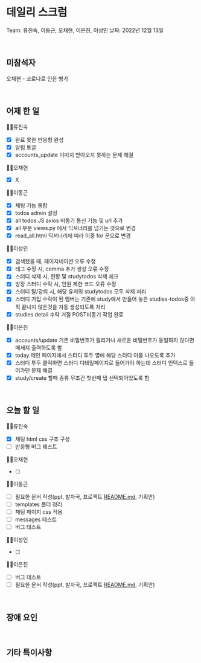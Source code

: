 # 데일리 스크럼

Team: 류진숙, 이동근, 오채현, 이은진, 이성인
날짜: 2022년 12월 13일

<br>

## 미참석자

오채현 - 코로나로 인한 병가

<br>

## 어제 한 일

👨‍💻류진숙

- [x]  완료 못한 반응형 완성
- [x]  알림 토글
- [x]  accounts_update 이미지 받아오지 못하는 문제 해결

👨‍💻오채현

- [x]  X

👨‍💻이동근

- [x]  채팅 기능 통합
- [x]  todos admin 설정
- [x]  all todos JS axios 비동기 통신 기능 및 url 추가
- [x]  all 부분 views.py 에서 딕셔너리를 넘기는 것으로 변경
- [x]  read_all.html 딕셔너리에 따라 이중 for 문으로 변경

👨‍💻이성인

- [x]  검색했을 때, 페이지네이션 오류 수정
- [x]  태그 수정 시, comma 추가 생성 오류 수정
- [x]  스터디 삭제 시, 현황 및 studytodos 삭제 체크
- [x]  방장 스터디 수락 시, 인원 제한 코드 오류 수정
- [x]  스터디 탈/강퇴 시, 해당 유저의 studytodos 모두 삭제 처리
- [x]  스터디 가입 수락이 된 멤버는 기존에 study에서 만들어 놓은 studies-todos중 아직 끝나지 않은것을 자동 생성되도록 처리
- [x]  studies detail 수락 거절 POST비동기 작업 완료

👨‍💻이은진

- [x]  accounts/update 기존 비밀번호가 틀리거나 새로운 비밀번호가 동일하지 않다면 메세지 출력하도록 함
- [x]  today 메인 페이지에서 스터디 투두 옆에 해당 스터디 이름 나오도록 추가
- [x]  스터디 투두 클릭하면 스터디 디테일페이지로 들어가야 하는데 스터디 인덱스로 들어가던 문제 해결
- [x]  study/create 할때 종류 무조건 첫번째 탭 선택되어있도록 함

<br>

## 오늘 할 일

👨‍💻류진숙

- [x]  채팅 html css 구조 구성
- [ ]  반응형 버그 테스트

👨‍💻오채현

- [ ]  

👨‍💻이동근

- [ ]  필요한 문서 작성(ppt, 발자국, 프로젝트 [README.md](http://README.md), 기획안)
- [ ]  templates 폴더 정리
- [ ]  채팅 페이지 css 적용
- [ ]  messages 테스트
- [ ]  버그 테스트

👨‍💻이성인

- [ ]  

👨‍💻이은진

- [ ]  버그 테스트
- [ ]  필요한 문서 작성(ppt, 발자국, 프로젝트 [README.md](http://README.md), 기획안)

<br>

## 장애 요인

<br>

## 기타 특이사항

